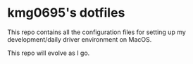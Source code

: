 # kmg0695's dotfiles

This repo contains all the configuration files for setting up my development/daily driver environment on MacOS.

This repo will evolve as I go.